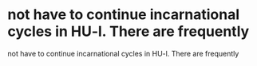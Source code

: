 # not have to continue incarnational cycles in HU-l. There are frequently

not have to continue incarnational cycles in HU-l. There are frequently